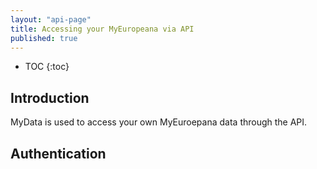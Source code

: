 ```yaml
---
layout: "api-page"
title: Accessing your MyEuropeana via API
published: true
---
```


* TOC
{:toc}

## Introduction

MyData is used to access your own MyEuroepana data through the API. 

## Authentication

